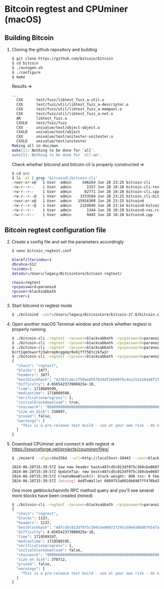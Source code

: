 # Bitcoin regtest and CPUminer (macOS)

## Building Bitcoin
1. Cloning the github repository and building
   
    ```bash
    $ git clone https://github.com/bitcoin/bitcoin
    $ cd bitcoin
    $ ./autogen.sh
    $ ./configure
    $ make
    ```

   Results =>
  
    ```bash
    ...
      CXX      test/fuzz/libtest_fuzz_a-util.o
      CXX      test/fuzz/util/libtest_fuzz_a-descriptor.o
      CXX      test/fuzz/util/libtest_fuzz_a-mempool.o
      CXX      test/fuzz/util/libtest_fuzz_a-net.o
      AR       libtest_fuzz.a
      CXXLD    test/fuzz/fuzz
      CXX      univalue/test/object-object.o
      CXXLD    univalue/test/object
      CXX      univalue/test/unitester-unitester.o
      CXXLD    univalue/test/unitester
    Making all in doc/man
    make[1]: Nothing to be done for `all'.
    make[1]: Nothing to be done for `all-am'.
    ```

   Check whether bitcoind and bitcoin-cli is properly constructed =>
  
    ```bash
    $ cd src
    $ ls -al | grep 'bitcoind\|bitcoin-cli'
    -rwxr-xr-x@   1 User  admin     546264 Jun 28 23:25 bitcoin-cli
    -rw-r--r--    1 User  admin       1357 Jun 28 18:28 bitcoin-cli-res.rc
    -rw-r--r--    1 User  admin      62771 Jun 28 18:28 bitcoin-cli.cpp
    -rw-r--r--@   1 User  admin    3253584 Jun 28 23:25 bitcoin_cli-bitcoin-cli.o
    -rwxr-xr-x@   1 User  admin   15916309 Jun 28 23:25 bitcoind
    -rw-r--r--@   1 User  admin    2154840 Jun 28 23:14 bitcoind-bitcoind.o
    -rw-r--r--    1 User  admin       1344 Jun 28 18:28 bitcoind-res.rc
    -rw-r--r--    1 User  admin       9445 Jun 28 18:28 bitcoind.cpp
    ```

## Bitcoin regtest configuration file
2. Create a config file and set the parameters accordingly
   
   ```bash
   $ nano bitcoin_regtest.conf
   ```

   ```bash
   blockfilterindex=1
   dbcahce=512
   txindex=1
   datadir=/Users/legacy/BitcoinCore/bitcoin regtest/

   chain=regtest
   rpcpassword=paranoid
   rpcuser=blacksabbath
   server=1
   ```

3. Start bitcoind in regtest mode

   ```bash
   $ ./bitcoind -conf=/Users/legacy/BitcoinCore/bitcoin-27.0/bitcoin.conf3
   ```

4. Open another macOS Terminal window and check whether regtest is properly running
   
   ```bash
   $ ./bitcoin-cli -regtest -rpcuser=blacksabbath -rpcpassword=paranoid -rpcport=18443 -rpcconnect=localhost createwallet "mining"
   $ ./bitcoin-cli -regtest -rpcuser=blacksabbath -rpcpassword=paranoid -rpcport=18443 -rpcconnect=localhost loadwallet "mining"
   $ ./bitcoin-cli -regtest -rpcuser=blacksabbath -rpcpassword=paranoid -rpcport=18443 -rpcconnect=localhost getnewaddress
   bcrt1qm3swsrfz3whrep0cgg4qr8x6jff756tczkfw2r
   $ ./bitcoin-cli -regtest -rpcuser=blacksabbath -rpcpassword=paranoid -rpcport=18443 -rpcconnect=localhost getblockchaininfo
   {
     "chain": "regtest",
     "blocks": 1077,
     "headers": 1077,
     "bestblockhash": "423b7cabc1f50ae8557034df26b90f6c4ea152a164a8f17bc1762f6d9b835b6b",
     "difficulty": 4.656542373906925e-10,
     "time": 1718089599,
     "mediantime": 1718089598,
     "verificationprogress": 1,
     "initialblockdownload": true,
     "chainwork": "000000000000000000000000000000000000000000000000000000000000086c",
     "size_on_disk": 338697,
     "pruned": false,
     "warnings": [
       "This is a pre-release test build - use at your own risk - do not use for mining or merchant applications"
     ]
   }
   ```

5. Download CPUminer and connect it with regtest => https://sourceforge.net/projects/cpuminer/files/

   ```bash
   $ ./minerd --algo=sha256d --url=http://localhost:18443 --user=blacksabbath --pass=paranoid --threads=2 --coinbase-addr=bcrt1qm3swsrfz3whrep0cgg4qr8x6jff756tczkfw2r
   ```

   ```bash
   2024-06-28T15:39:57Z Saw new header hash=487cd5c013df975c360cbe060727245cb9e6a0bd0f6547a634cbfa4ab124f5b1 height=1137
   2024-06-28T15:39:57Z UpdateTip: new best=487cd5c013df975c360cbe060727245cb9e6a0bd0f6547a634cbfa4ab124f5b1 height=1137 version=0x20000000 log2_work=11.152285 tx=1138 date='2024-06-28T15:39:57Z' progress=1.000000 cache=0.3MiB(60txo)
   2024-06-28T15:39:57Z CreateNewBlock(): block weight: 808 txs: 0 fees: 0 sigops 400
   2024-06-28T15:39:57Z [mining] AddToWallet 6899753a0018b6967ff476bd3c9cea6cc11a6ec05c357829dd1556f3f0e2e52f  new Confirmed (block=487cd5c013df975c360cbe060727245cb9e6a0bd0f6547a634cbfa4ab124f5b1, height=1137, index=0)
   ```

   One more getblockchaininfo RPC method query and you'll see several more blocks have been created (mined)

   ```bash
   $ ./bitcoin-cli -regtest -rpcuser=blacksabbath -rpcpassword=paranoid -rpcport=18443 -rpcconnect=localhost getblockchaininfo
   {
     "chain": "regtest",
     "blocks": 1137,
     "headers": 1137,
     "bestblockhash": "487cd5c013df975c360cbe060727245cb9e6a0bd0f6547a634cbfa4ab124f5b1",
     "difficulty": 4.656542373906925e-10,
     "time": 1719589197,
     "mediantime": 1719589195,
     "verificationprogress": 1,
     "initialblockdownload": false,
     "chainwork": "00000000000000000000000000000000000000000000000000000000000008e4",
     "size_on_disk": 370712,
     "pruned": false,
     "warnings": [
       "This is a pre-release test build - use at your own risk - do not use for mining or merchant applications"
     ]
   }
   ```
